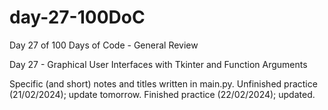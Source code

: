 # day-27-100DoC
Day 27 of 100 Days of Code - General Review

Day 27 - Graphical User Interfaces with Tkinter and Function Arguments

Specific (and short) notes and titles written in main.py. 
  Unfinished practice (21/02/2024); update tomorrow.
  Finished practice (22/02/2024); updated.
  
